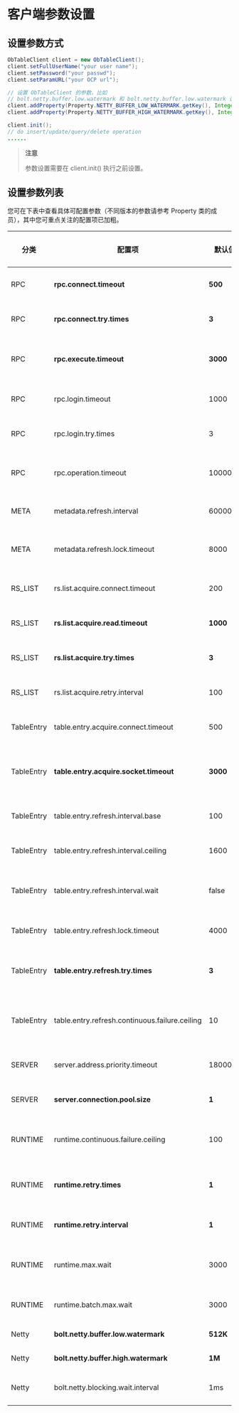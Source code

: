 # 客户端参数设置

## 设置参数方式

```java
ObTableClient client = new ObTableClient();
client.setFullUserName("your user name");
client.setPassword("your passwd"); 
client.setParamURL("your OCP url");

// 设置 ObTableClient 的参数，比如
// bolt.netty.buffer.low.watermark 和 bolt.netty.buffer.low.watermark 设置为 64K 和 128K
client.addProperty(Property.NETTY_BUFFER_LOW_WATERMARK.getKey(), Integer.toString(64*1024));
client.addProperty(Property.NETTY_BUFFER_HIGH_WATERMARK.getKey(), Integer.toString(128*1024));

client.init();
// do insert/update/query/delete operation
......
```

> **注意**
>
> 参数设置需要在 client.init() 执行之前设置。

## 设置参数列表

您可在下表中查看具体可配置参数（不同版本的参数请参考 Property 类的成员），其中您可重点关注的配置项已加粗。

| **分类**     | **配置项**                                        | **默认值**  | **描述**                          | **客户端版本** |
|------------|------------------------------------------------|----------|---------------------------------|-----------|
| RPC        | **rpc.connect.timeout**                        | **500**  | **建立 RPC 连接的超时时间**              | 1.0.0     |
| RPC        | **rpc.connect.try.times**                      | **3**    | **建立 RPC 连接的尝试次数**              | 1.0.0     |
| RPC        | **rpc.execute.timeout**                        | **3000** | **执行 RPC 请求的 socket 超时时间**      | 1.0.0     |
| RPC        | rpc.login.timeout                              | 1000     | 请求 RPC 登录的超时时间                  | 1.0.0     |
| RPC        | rpc.login.try.times                            | 3        | 请求 RPC 登录的尝试次数                  | 1.0.0     |
| RPC        | rpc.operation.timeout                          | 10000    | OceanBase 内部执行 RPC 请求的超时时间      | 1.0.0     |
| META       | metadata.refresh.interval                      | 60000    | 刷新 METADATA 的时间间隔               | 1.0.0     |
| META       | metadata.refresh.lock.timeout                  | 8000     | 刷新 METADATA 的锁超时时间              | 1.0.0     |
| RS_LIST    | rs.list.acquire.connect.timeout                | 200      | 获取 RS 列表的建连的超时时间                | 1.0.0     |
| RS_LIST    | **rs.list.acquire.read.timeout**               | **1000** | **获取 RS 列表的读取的超时时间**            | 1.0.0     |
| RS_LIST    | **rs.list.acquire.try.times**                  | **3**    | **获取 RS 列表的尝试次数**               | 1.0.0     |
| RS_LIST    | rs.list.acquire.retry.interval                 | 100      | 每次尝试获取 RS 列表的时间间隔               | 1.0.0     |
| TableEntry | table.entry.acquire.connect.timeout            | 500      | 刷新 TABLE 地址的建连超时时间              | 1.0.0     |
| TableEntry | **table.entry.acquire.socket.timeout**         | **3000** | **刷新 TABLE 地址的 SOCKET 超时时间**    | 1.0.0     |
| TableEntry | table.entry.refresh.interval.base              | 100      | 刷新 TABLE 地址的基础时间间隔              | 1.0.0     |
| TableEntry | table.entry.refresh.interval.ceiling           | 1600     | 刷新 TABLE 地址的最大时间间隔              | 1.0.0     |
| TableEntry | table.entry.refresh.interval.wait              | false    | 刷新 TABLE 地址时是否等待间隔时间            | 1.0.0     |
| TableEntry | table.entry.refresh.lock.timeout               | 4000     | 刷新 TABLE 地址的锁超时时间               | 1.0.0     |
| TableEntry | **table.entry.refresh.try.times**              | **3**    | **刷新 TABLE 地址的尝试次数**            | 1.0.0     |
| TableEntry | table.entry.refresh.continuous.failure.ceiling | 10       | 连续刷新 TABLE 地址的失败上限，会刷新 METADATA | 1.0.0     |
| SERVER     | server.address.priority.timeout                | 1800000  | SERVER 地址优先级的失效时间               | 1.0.0     |
| SERVER     | **server.connection.pool.size**                | **1**    | **单个 SERVER 的连接数**              | 1.2.4     |
| RUNTIME    | runtime.continuous.failure.ceiling             | 100      | 连续运行失败上限，会刷新 TABLE 的地址          | 1.0.0     |
| RUNTIME    | **runtime.retry.times**                        | **1**    | **运行过程中遇到可重试错误时的重试次数**          | 1.0.0     |
| RUNTIME    | **runtime.retry.interval**                     | **1**    | **运行出错时重试的时间间隔**                | 1.0.0     |
| RUNTIME    | runtime.max.wait                               | 3000     | 单次执行超时时间会在超时时间内重试               | 1.0.0     |
| RUNTIME    | runtime.batch.max.wait                         | 3000     | 批量执行请求的超时时间                     | 1.0.0     |
| Netty      | **bolt.netty.buffer.low.watermark**            | **512K** | **netty 写缓存的低水位**               | 1.2.5     |
| Netty      | **bolt.netty.buffer.high.watermark**           | **1M**   | **netty 写缓存的高水位**               | 1.2.5     |
| Netty      | bolt.netty.blocking.wait.interval              | 1ms      | netty 写缓存满后等待时间                 | 1.2.5     |
